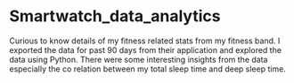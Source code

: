 # Smartwatch_data_analytics

Curious to know details of my fitness related stats from my fitness band. I exported the data for past 90 days from their application and explored the data using Python. 
There were some interesting insights from the data especially the co relation between my total sleep time and deep sleep time.
